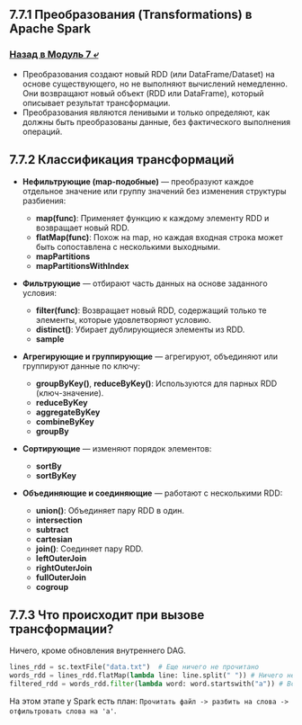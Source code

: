 ## 7.7.1 Преобразования (Transformations) в Apache Spark

### [Назад в Модуль 7 ⤶](/data/Module7/readme.md)

- Преобразования создают новый RDD (или DataFrame/Dataset) на основе существующего, но не выполняют вычислений немедленно. 
Они возвращают новый объект (RDD или DataFrame), который описывает результат трансформации.  
- Преобразования являются ленивыми и только определяют, как должны быть преобразованы данные, без фактического 
выполнения операций.  

## 7.7.2 Классификация трансформаций
- **Нефильтрующие (map-подобные)** — преобразуют каждое отдельное значение или группу значений без 
изменения структуры разбиения:  
    - **map(func)**: Применяет функцию к каждому элементу RDD и возвращает новый RDD.  
    - **flatMap(func)**: Похож на map, но каждая входная строка может быть сопоставлена с несколькими выходными.  
    - **mapPartitions**  
    - **mapPartitionsWithIndex**

- **Фильтрующие** — отбирают часть данных на основе заданного условия:  
    - **filter(func)**: Возвращает новый RDD, содержащий только те элементы, которые удовлетворяют условию.  
    - **distinct()**: Убирает дублирующиеся элементы из RDD.  
    - **sample**

- **Агрегирующие и группирующие** — агрегируют, объединяют или группируют данные по ключу:  
    - **groupByKey()**, **reduceByKey()**: Используются для парных RDD (ключ-значение).  
    - **reduceByKey**
    - **aggregateByKey**
    - **combineByKey**
    - **groupBy**

- **Сортирующие** — изменяют порядок элементов:  
    - **sortBy**
    - **sortByKey**

- **Объединяющие и соединяющие** — работают с несколькими RDD:  
    - **union()**: Объединяет пару RDD в один.  
    - **intersection**
    - **subtract**
    - **cartesian**
    - **join()**: Соединяет пару RDD.  
    - **leftOuterJoin**
    - **rightOuterJoin**
    - **fullOuterJoin**
    - **cogroup**

## 7.7.3 Что происходит при вызове трансформации?
Ничего, кроме обновления внутреннего DAG.

```python
lines_rdd = sc.textFile("data.txt")  # Еще ничего не прочитано
words_rdd = lines_rdd.flatMap(lambda line: line.split(" ")) # Ничего не выполнено
filtered_rdd = words_rdd.filter(lambda word: word.startswith("a")) # Все еще ничего
```

На этом этапе у Spark есть план: `Прочитать файл -> разбить на слова -> отфильтровать слова на 'a'`.  